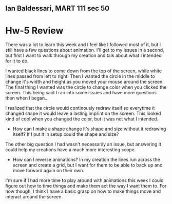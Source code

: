 ## Ian Baldessari, MART 111 sec 50

# Hw-5 Review

There was a lot to learn this week and I feel like I followed most of it, but I still have a few questions about animation. I'll get to my issues in a second, but first I want to walk through my creation and talk about what I intended for it to do.

I wanted black lines to come down from the top of the screen, while white lines passed from left to right. Then I wanted the circle in the middle to change it's width and height as you moved your mouse around the screen. The final thing I wanted was the circle to change color when you clicked the screen. This being said I ran into some issues and have more questions then when I began...

I realized that the circle would continously redraw itself so everytime it changed shape it would leave a lasting imprint on the screen. This looked kind of cool when you changed the color, but it was not what I intended.

- How can I make a shape change it's shape and size without it redrawing itself? If I put it in setup could the shape and size?

The other big question I had wasn't necessarily an issue, but answering it could help my creations have a much more interesting scope.

- How can I reverse animations? In my creation the lines run across the screen and create a grid, but I want for them to be able to back up and move forward again on their own.

I'm sure if I had more time to play around with animations this week I could figure out how to time things and make them act the way I want them to. For now though, I think I have a basic grasp on how to make things move and interact around the screen.

